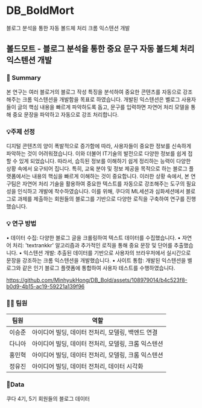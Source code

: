 # DB_BoldMort
블로그 분석을 통한 자동 볼드체 처리 크롬 익스텐션 개발

## 볼드모트 - 블로그 분석을 통한 중요 문구 자동 볼드체 처리 익스텐션 개발
### 🤝 Summary
본 연구는 여러 블로거의 블로그 작성 특징을 분석하여 중요한 콘텐츠를 자동으로 강조해주는 크롬 익스텐션을 개발함을 목표로 하였습니다. 개발된 익스텐션은 벨로그 사용자들이 글의 핵심 내용을 빠르게 파악하도록 돕고, 문구를 입력하면 자연어 처리 모델을 통해 중요 문장을 파악하고 자동으로 강조 처리합니다.


### 💡주제 선정
디지털 콘텐츠의 양이 폭발적으로 증가함에 따라, 사용자들이 중요한 정보를 신속하게 파악하는 것이 어려워졌습니다. 이와 더불어 IT기술의 발전으로 다양한 정보를 쉽게 접할 수 있게 되었습니다. 따라서, 습득된 정보를 이해하기 쉽게 정리하는 능력이 다양한 상황 속에서 요구되어 집니다. 특히, 교육 분야 및 정보 제공을 목적으로 하는 블로그 플랫폼에서는 내용의 핵심을 빠르게 이해하는 것이 중요합니다. 이러한 상황 속에서, 본 연구팀은 자연어 처리 기술을 활용하여 중요한 텍스트를 자동으로 강조해주는 도구의 필요성을 인식하고 개발에 착수하였습니다. 이를 위해, 쿠다의 ML세션과 심화세션에서 블로그로 과제를 제출하는 회원들의 블로그를 기반으로 다양한 로직을 구축하여 연구를 진행했습니다.


### 💡 연구 방법
• 데이터 수집: 다양한 블로그 글을 크롤링하여 텍스트 데이터를 수집했습니다. • 자연어 처리: 'textrankkr' 알고리즘과 추가적인 로직을 통해 중요 문장 및 단어를 추출했습니다. • 익스텐션 개발: 추출된 데이터를 기반으로 사용자의 브라우저에서 실시간으로 문장을 강조하는 크롬 익스텐션을 개발했습니다. • 사이트 통합: 개발된 익스텐션을 벨로그와 같은 인기 블로그 플랫폼에 통합하여 사용자 테스트를 수행하였습니다.

https://github.com/MinhyukHong/DB_Bold/assets/108979014/b4c523f8-b0d9-4b15-ac19-59221a139f96

### 👨‍💻 팀원
|팀원|역할|
|------|---|
|이승준|아이디어 빌딩, 데이터 전처리, 모델링, 백엔드 연결|
|다니아|아이디어 빌딩, 데이터 전처리, 모델링, 크롬 익스텐션|
|홍민혁|아이디어 빌딩, 데이터 전처리, 모델링, 크롬 익스텐션|
|정유진|아이디어 빌딩, 데이터 전처리, 데이터 시각화|

### 📍Data
쿠다 4기, 5기 회원들의 블로그 데이터
